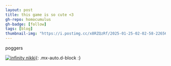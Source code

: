 ```yaml
---
layout: post
title: this game is so cute <3
gh-repo: homocumulus
gh-badge: [follow]
tags: [blog]
thumbnail-img: "https://i.postimg.cc/x8RZQzRf/2025-01-25-02-02-58-226560.jpg"
---
```

poggers

[![infinity nikki](https://i.postimg.cc/x8RZQzRf/2025-01-25-02-02-58-226560.jpg)](https://postimg.cc/n9X2YMgg){: .mx-auto.d-block :}

